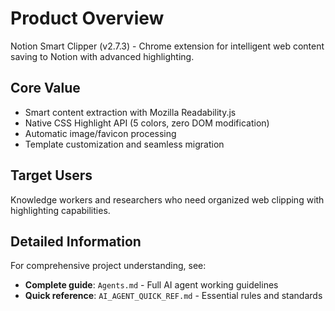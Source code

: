 # Product Overview

Notion Smart Clipper (v2.7.3) - Chrome extension for intelligent web content saving to Notion with advanced highlighting.

## Core Value
- Smart content extraction with Mozilla Readability.js
- Native CSS Highlight API (5 colors, zero DOM modification)
- Automatic image/favicon processing
- Template customization and seamless migration

## Target Users
Knowledge workers and researchers who need organized web clipping with highlighting capabilities.

## Detailed Information
For comprehensive project understanding, see:
- **Complete guide**: `Agents.md` - Full AI agent working guidelines
- **Quick reference**: `AI_AGENT_QUICK_REF.md` - Essential rules and standards